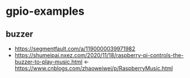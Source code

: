 # gpio-examples

## buzzer

* https://segmentfault.com/a/1190000039971982
* https://shumeipai.nxez.com/2020/11/18/raspberry-pi-controls-the-buzzer-to-play-music.html <- https://www.cnblogs.com/zhaoweiwei/p/RaspberryMusic.html
